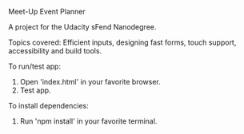 Meet-Up Event Planner

A project for the Udacity sFend Nanodegree.

Topics covered: Efficient inputs, designing fast forms, touch support, accessibility and build tools.

To run/test app:
1. Open 'index.html' in your favorite browser.
2. Test app.

To install dependencies:
1. Run 'npm install' in your favorite terminal.